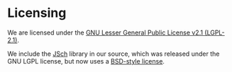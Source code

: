 Licensing
====

We are licensed under the [GNU Lesser General Public License v2.1 (LGPL-2.1)](LGPL-2.1.md).

We include the [JSch](http://www.jcraft.com/jsch/) library in our source, which was released under the GNU LGPL license, but now uses a [BSD-style license](JSch.md).
